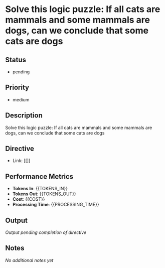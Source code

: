 # Solve this logic puzzle: If all cats are mammals and some mammals are dogs, can we conclude that some cats are dogs

## Status
- pending

## Priority  
- medium

## Description
Solve this logic puzzle: If all cats are mammals and some mammals are dogs, can we conclude that some cats are dogs

## Directive
- Link: [[]]

## Performance Metrics
- **Tokens In**: {{TOKENS_IN}}
- **Tokens Out**: {{TOKENS_OUT}}  
- **Cost**: {{COST}}
- **Processing Time**: {{PROCESSING_TIME}}

## Output
_Output pending completion of directive_

## Notes
_No additional notes yet_